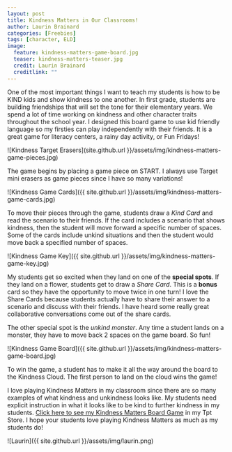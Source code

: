 ```yaml
---
layout: post
title: Kindness Matters in Our Classrooms!
author: Laurin Brainard
categories: [Freebies]
tags: [character, ELD]
image:
  feature: kindness-matters-game-board.jpg
  teaser: kindness-matters-teaser.jpg
  credit: Laurin Brainard
  creditlink: ""
---
```

One of the most important things I want to teach my students is how to be KIND kids and show kindness to one another. In first grade, students are building friendships that will set the tone for their elementary years. We spend a lot of time working on kindness and other character traits throughout the school year. I designed this board game to use kid friendly language so my firsties can play independently with their friends. It is a great game for literacy centers, a rainy day activity, or Fun Fridays! 

![Kindness Target Erasers](site.github.url }}/assets/img/kindness-matters-game-pieces.jpg)

The game begins by placing a game piece on START. I always use Target mini erasers as game pieces since I have so many variations! 

![Kindness Game Cards]({{ site.github.url }}/assets/img/kindness-matters-game-cards.jpg)

To move their pieces through the game, students draw a *Kind Card* and read the scenario to their friends. If the card includes a scenario that shows kindness, then the student will move forward a specific number of spaces. Some of the cards include unkind situations and then the student would move back a specified number of spaces. 

![Kindness Game Key]({{ site.github.url }}/assets/img/kindness-matters-game-key.jpg)

My students get so excited when they land on one of the **special spots**. If they land on a flower, students get to draw a *Share Card*. This is a **bonus** card so they have the opportunity to move twice in one turn! I love the Share Cards because students actually have to share their answer to a scenario and discuss with their friends. I have heard some really great collaborative conversations come out of the share cards. 

The other special spot is the *unkind monster*. Any time a student lands on a monster, they have to move back 2 spaces on the game board. So fun! 

![Kindness Game Board]({{ site.github.url }}/assets/img/kindness-matters-game-board.jpg)

To win the game, a student has to make it all the way around the board to the Kindness Cloud. The first person to land on the cloud wins the game! 

I love playing Kindness Matters in my classroom since there are so many examples of what kindness and unkindness looks like. My students need explicit instruction in what it looks like to be kind to further kindness in my students. [Click here to see my Kindness Matters Board Game](http://bit.ly/2BbPT6l) in my Tpt Store. I hope your students love playing Kindness Matters as much as my students do!

![Laurin]({{ site.github.url }}/assets/img/laurin.png)